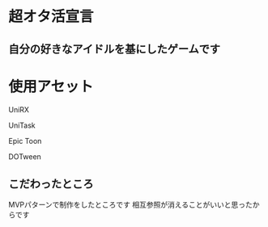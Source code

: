 # 超オタ活宣言

## 自分の好きなアイドルを基にしたゲームです

# 使用アセット

UniRX

UniTask

Epic Toon

DOTween

## こだわったところ

MVPパターンで制作をしたところです
相互参照が消えることがいいと思ったからです


